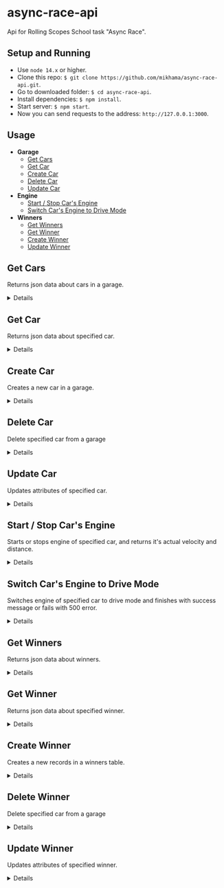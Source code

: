 # async-race-api

Api for Rolling Scopes School task "Async Race".

## Setup and Running

- Use `node 14.x` or higher.
- Clone this repo: `$ git clone https://github.com/mikhama/async-race-api.git`.
- Go to downloaded folder: `$ cd async-race-api`.
- Install dependencies: `$ npm install`.
- Start server: `$ npm start`.
- Now you can send requests to the address: `http://127.0.0.1:3000`.

## Usage

- **Garage**
  - [Get Cars](https://github.com/mikhama/async-race-api#get-cars)
  - [Get Car](https://github.com/mikhama/async-race-api#get-car)
  - [Create Car](https://github.com/mikhama/async-race-api#create-car)
  - [Delete Car](https://github.com/mikhama/async-race-api#delete-car)
  - [Update Car](https://github.com/mikhama/async-race-api#update-car)
- **Engine**
  - [Start / Stop Car's Engine](https://github.com/mikhama/async-race-api#start--stop-cars-engine)
  - [Switch Car's Engine to Drive Mode](https://github.com/mikhama/async-race-api#switch-cars-engine-to-drive-mode)
- **Winners**
  - [Get Winners](https://github.com/mikhama/async-race-api#get-winners)
  - [Get Winner](https://github.com/mikhama/async-race-api#get-winner)
  - [Create Winner](https://github.com/mikhama/async-race-api#create-winner)
  - [Update Winner](https://github.com/mikhama/async-race-api#update-winner)

## **Get Cars**

Returns json data about cars in a garage.

<details>

- **URL**

  /garage

- **Method:**

  `GET`

- **Headers:**

  None

- **URL Params**

  None

- **Query Params**

  **Optional:**

  `_page=[integer]`

  `_limit=[integer]`

  If `_limit` param is passed api returns a header `X-Total-Count` that countains total number of records.

- **Data Params**

  None

- **Success Response:**

  - **Code:** 200 OK <br />
    **Content:**
    ```json
    [
      {
        "name": "Tesla",
        "color": "#e6e6fa",
        "id": 1
      }
    ]
    ```
    **Headers:**
    ```
      "X-Total-Count": "4"
    ```

- **Error Response:**

  None

- **Notes:**

  None

</details>

## **Get Car**

Returns json data about specified car.

<details>

- **URL**

  /garage/:id

- **Method:**

  `GET`

- **Headers:**

  None

- **URL Params**

  **Required:**

  `id=[integer]`

- **Query Params**

  None

- **Data Params**

  None

- **Success Response:**

  - **Code:** 200 OK <br />
    **Content:**
    ```json
    {
      "name": "Tesla",
      "color": "#e6e6fa",
      "id": 1
    }
    ```

- **Error Response:**

  - **Code:** 404 NOT FOUND <br />
    **Content:**
    ```json
    {}
    ```

- **Notes:**

  None

</details>

## **Create Car**

Creates a new car in a garage.

<details>

- **URL**

  /garage

- **Method:**

  `POST`

- **Headers:**

  `'Content-Type': 'application/json'`

- **URL Params**

  None

- **Query Params**

  None

- **Data Params**

  ```typescript
    {
      name: string,
      color: string
    }
  ```

- **Success Response:**

  - **Code:** 201 CREATED <br />
    **Content:**
    ```json
    {
      "name": "New Red Car",
      "color": "#ff0000",
      "id": 10
    }
    ```

- **Error Response:**

  None

- **Notes:**

  None

</details>

## **Delete Car**

Delete specified car from a garage

<details>

- **URL**

  /garage/:id

- **Method:**

  `DELETE`

- **Headers:**

  None

- **URL Params**

  **Required:**

  `id=[integer]`

- **Query Params**

  None

- **Data Params**

  None

- **Success Response:**

  - **Code:** 200 OK <br />
    **Content:**
    ```json
    {}
    ```

- **Error Response:**

  - **Code:** 404 NOT FOUND <br />
    **Content:**
    ```json
    {}
    ```

- **Notes:**

  None

</details>

## **Update Car**

Updates attributes of specified car.

<details>

- **URL**

  /garage/:id

- **Method:**

  `PUT`

- **Headers:**

  `'Content-Type': 'application/json'`

- **URL Params**

  **Required:**

  `id=[integer]`

- **Query Params**

  None

- **Data Params**

  ```typescript
    {
      name: string,
      color: string
    }
  ```

- **Success Response:**

  - **Code:** 200 OK <br />
    **Content:**
    ```json
    {
      "name": "Car with new name",
      "color": "#ff00ff",
      "id": 2
    }
    ```

- **Error Response:**

  - **Code:** 404 NOT FOUND <br />
    **Content:**
    ```json
    {}
    ```

- **Notes:**

  None

</details>

## **Start / Stop Car's Engine**

Starts or stops engine of specified car, and returns it's actual velocity and distance.

<details>

- **URL**

  /engine

- **Method:**

  `GET`

- **Headers:**

  None

- **URL Params**

  None

- **Query Params**

  **Required:**

  `id=[integer]`

  `status=['started'|'stopped']`

- **Data Params**

  None

- **Success Response:**

  - **Code:** 200 OK <br />
    **Content:**
    ```json
    {
      "velocity": 64,
      "distance": 500000
    }
    ```

- **Error Response:**

  - **Code:** 400 BAD REQUEST <br />
    **Content:**

    Wrong parameters: "id" should be any positive number, "status" should be "started", "stopped" or "drive"

  OR

  - **Code:** 404 NOT FOUND <br />
    **Content:**

    Car with such id was not found in the garage.

- **Notes:**

  None

</details>

## **Switch Car's Engine to Drive Mode**

Switches engine of specified car to drive mode and finishes with success message or fails with 500 error.

<details>

- **URL**

  /engine

- **Method:**

  `GET`

- **Headers:**

  None

- **URL Params**

  None

- **Query Params**

  **Required:**

  `id=[integer]`

  `status=['drive']`

- **Data Params**

  None

- **Success Response:**

  - **Code:** 200 OK <br />
    **Content:**
    ```json
    {
      "success": true
    }
    ```

- **Error Response:**

  - **Code:** 400 BAD REQUEST <br />
    **Content:**

    Wrong parameters: "id" should be any positive number, "status" should be "started", "stopped" or "drive"

  OR

  - **Code:** 404 NOT FOUND <br />
    **Content:**

    Engine parameters for car with such id was not found in the garage. Have you tried to set engine status to "started" before?

  OR

  - **Code:** 429 TOO MANY REQUESTS <br />
    **Content:**

    Drive already in progress. You can't run drive for the same car twice while it's not stopped.

  OR

  - **Code:** 500 INTERNAL SERVER ERROR <br />
    **Content:**

    Car has been stopped suddenly. It's engine was broken down.

- **Notes:**

  - Before using this request you need to switch engine status to the 'started' status first.
  - Time when response will finish can be calculated using response from making engine 'started'.
  - Engine may fall randomly and at random time at the whole distance.

</details>

## **Get Winners**

Returns json data about winners.

<details>

- **URL**

  /winners

- **Method:**

  `GET`

- **Headers:**

  None

- **URL Params**

  None

- **Query Params**

  **Optional:**

  `_page=[integer]`

  `_limit=[integer]`

  `_sort=['id'|'wins'|'time']`

  `_order=['ASC'|'DESC']`

  If `_limit` param is passed api returns a header `X-Total-Count` that countains total number of records.

- **Data Params**

  None

- **Success Response:**

  - **Code:** 200 OK <br />
    **Content:**
    ```json
    [
      {
        "id": 16,
        "wins": 1,
        "time": 2.92
      }
    ]
    ```
    **Headers:**
    ```
      "X-Total-Count": "4"
    ```

- **Error Response:**

  None

- **Notes:**

  None

</details>

## **Get Winner**

Returns json data about specified winner.

<details>

- **URL**

  /winners/:id

- **Method:**

  `GET`

- **Headers:**

  None

- **URL Params**

  **Required:**

  `id=[integer]`

- **Query Params**

  None

- **Data Params**

  None

- **Success Response:**

  - **Code:** 200 OK <br />
    **Content:**
    ```json
    {
      "id": 1,
      "wins": 1,
      "time": 10
    }
    ```

- **Error Response:**

  - **Code:** 404 NOT FOUND <br />
    **Content:**
    ```json
    {}
    ```

- **Notes:**

  None

</details>

## **Create Winner**

Creates a new records in a winners table.

<details>

- **URL**

  /winners

- **Method:**

  `POST`

- **Headers:**

  `'Content-Type': 'application/json'`

- **URL Params**

  None

- **Query Params**

  None

- **Data Params**

  ```typescript
    {
      id: number,
      wins: number,
      time: number
    }
  ```

- **Success Response:**

  - **Code:** 201 CREATED <br />
    **Content:**
    ```json
    {
      "id": 109,
      "wins": 1,
      "time": 10
    }
    ```

- **Error Response:**

  - **Code:** 500 INTERNAL SERVER ERROR <br />
    **Content:**

    Error: Insert failed, duplicate id

- **Notes:**

  None

</details>

## **Delete Winner**

Delete specified car from a garage

<details>

- **URL**

  /winners/:id

- **Method:**

  `DELETE`

- **Headers:**

  None

- **URL Params**

  **Required:**

  `id=[integer]`

- **Query Params**

  None

- **Data Params**

  None

- **Success Response:**

  - **Code:** 200 OK <br />
    **Content:**
    ```json
    {}
    ```

- **Error Response:**

  - **Code:** 404 NOT FOUND <br />
    **Content:**
    ```json
    {}
    ```

- **Notes:**

  None

</details>

## **Update Winner**

Updates attributes of specified winner.

<details>

- **URL**

  /winners/:id

- **Method:**

  `PUT`

- **Headers:**

  `'Content-Type': 'application/json'`

- **URL Params**

  **Required:**

  `id=[integer]`

- **Query Params**

  None

- **Data Params**

  ```typescript
    {
      wins: number,
      time: number
    }
  ```

- **Success Response:**

  - **Code:** 200 OK <br />
    **Content:**
    ```json
    {
      "wins": 2,
      "time": 11,
      "id": 16
    }
    ```

- **Error Response:**

  - **Code:** 404 NOT FOUND <br />
    **Content:**
    ```json
    {}
    ```

- **Notes:**

  None

</details>
